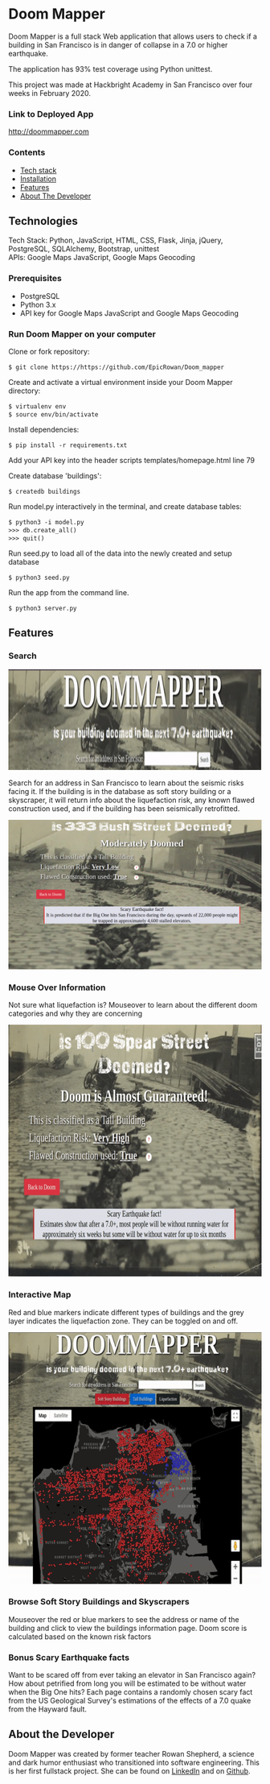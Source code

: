 # **Doom Mapper**

Doom Mapper is a full stack Web application that allows users to check if a building in San Francisco is in danger of collapse in a 7.0 or higher earthquake.

The application has 93% test coverage using Python unittest.

This project was made at Hackbright Academy in San Francisco over four weeks in February 2020.

### Link to Deployed App

http://doommapper.com


### Contents

* [Tech stack](#techstack)
* [Installation](#installation)
* [Features](#features)
* [About The Developer](#aboutme)

## <a name="techstack"></a>Technologies

Tech Stack: Python, JavaScript, HTML, CSS, Flask, Jinja, jQuery, PostgreSQL, SQLAlchemy, Bootstrap, unittest <br>
APIs: Google Maps JavaScript, Google Maps Geocoding

### Prerequisites

- PostgreSQL
- Python 3.x
- API key for Google Maps JavaScript and Google Maps Geocoding


### <a name="installation"></a>Run Doom Mapper on your computer

Clone or fork repository:
```
$ git clone https://https://github.com/EpicRowan/Doom_mapper
```
Create and activate a virtual environment inside your Doom Mapper directory:
```
$ virtualenv env
$ source env/bin/activate
```
Install dependencies:
```
$ pip install -r requirements.txt
```
Add your API key into the header scripts templates/homepage.html line 79

Create database 'buildings':
```
$ createdb buildings
```
Run model.py interactively in the terminal, and create database tables:
```
$ python3 -i model.py
>>> db.create_all()
>>> quit()

```
Run seed.py to load all of the data into the newly created and setup database
```
$ python3 seed.py
```
Run the app from the command line.
```
$ python3 server.py
```

## <a name="features"></a>Features

### **Search**
<img src="/static/img/Doom_logo.gif" width="1000" height="200">

Search for an address in San Francisco to learn about the seismic risks facing it. If the building is in the database as soft story building or a skyscraper, it will return info about the liquefaction risk, any known flawed construction used, and if the building has been seismically retrofitted.

<img src="/static/img/Results_page.png">

### **Mouse Over Information**

 Not sure what liquefaction is? Mouseover to learn about the different doom categories and why they are concerning

<img src="/static/img/help_tips.gif" width="1000" height="500">

### **Interactive Map**

Red and blue markers indicate different types of buildings and the grey layer indicates the liquefaction zone. They can be toggled on and off. 

<img src="/static/img/Toggle.gif" width="1000" height="500">

### **Browse Soft Story Buildings and Skyscrapers**

Mouseover the red or blue markers to see the address or name of the building and click to view the buildings information page. Doom score is calculated based on the known risk factors

### **Bonus Scary Earthquake facts**

Want to be scared off from ever taking an elevator in San Francisco again? How about petrified from long you will be estimated to be without water when the Big One hits? Each page contains a randomly chosen scary fact from the US Geological Survey's estimations of the effects of a 7.0 quake from the Hayward fault.

## <a name="aboutme"></a>About the Developer

 Doom Mapper was created by former teacher Rowan Shepherd, a science and dark humor enthusiast who transitioned into software engineering. This is her first fullstack project. She can be found on [LinkedIn](https://https://www.linkedin.com/in/rowan-shepherd/) and on [Github](https://github.com/EpicRowan).
